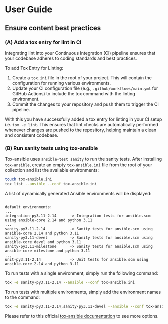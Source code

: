 # User Guide

## Ensure content best practices

### (A) Add a tox entry for lint in CI

Integrating lint into your Continuous Integration (CI) pipeline ensures that your codebase adheres to coding standards and best practices.

To add Tox Entry for Linting:

1. Create a `tox.ini` file in the root of your project. This will contain the configuration for running various environments.
2. Update your CI configuration file (e.g., `.github/workflows/main.yml` for GitHub Actions) to include the tox command with the linting environment.
3. Commit the changes to your repository and push them to trigger the CI pipeline.

With this you have successfully added a tox entry for linting in your CI setup i.e. `tox -e lint`. This ensures that lint checks are automatically performed whenever changes are pushed to the repository, helping maintain a clean and consistent codebase.

### (B) Run sanity tests using tox-ansible

Tox-ansible uses `ansible-test sanity` to run the sanity tests. After installing `tox-ansible`, create an empty `tox-ansible.ini` file from the root of your collection and list the available environments:

```bash
touch tox-ansible.ini
tox list --ansible --conf tox-ansible.ini
```

A list of dynamically generated Ansible environments will be displayed:

```

default environments:
...
integration-py3.11-2.14      -> Integration tests for ansible.scm using ansible-core 2.14 and python 3.11
...
sanity-py3.11-2.14           -> Sanity tests for ansible.scm using ansible-core 2.14 and python 3.11
sanity-py3.11-devel          -> Sanity tests for ansible.scm using ansible-core devel and python 3.11
sanity-py3.11-milestone      -> Sanity tests for ansible.scm using ansible-core milestone and python 3.11
...
unit-py3.11-2.14             -> Unit tests for ansible.scm using ansible-core 2.14 and python 3.11
```

To run tests with a single environment, simply run the following command:

```bash
tox -e sanity-py3.11-2.14 --ansible --conf tox-ansible.ini
```

To run tests with multiple environments, simply add the environment names to the command:

```bash
tox -e sanity-py3.11-2.14,sanity-py3.11-devel --ansible --conf tox-ansible.ini
```

Please refer to this official [tox-ansible documentation] to see more options.

[tox-ansible documentation]: https://ansible.readthedocs.io/projects/tox-ansible/
